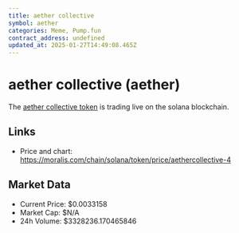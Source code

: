 ```yaml
---
title: aether collective
symbol: aether
categories: Meme, Pump.fun
contract_address: undefined
updated_at: 2025-01-27T14:49:08.465Z
---
```


# aether collective (aether)
The [aether collective token](https://moralis.com/chain/solana/token/price/aethercollective-4) is trading live on the solana blockchain.

## Links
- Price and chart: https://moralis.com/chain/solana/token/price/aethercollective-4

## Market Data
- Current Price: $0.0033158
- Market Cap: $N/A
- 24h Volume: $3328236.170465846
